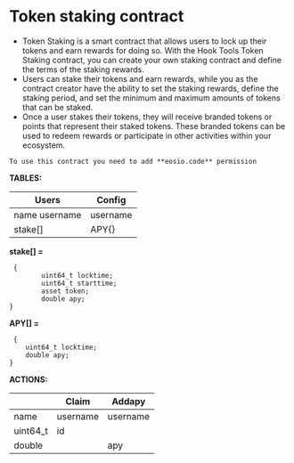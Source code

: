 # Token staking contract

- Token Staking is a smart contract that allows users to lock up their tokens and earn rewards for doing so. With the Hook Tools Token Staking contract, you can create your own staking contract and define the terms of the staking rewards.
- Users can stake their tokens and earn rewards, while you as the contract creator have the ability to set the staking rewards, define the staking period, and set the minimum and maximum amounts of tokens that can be staked.
- Once a user stakes their tokens, they will receive branded tokens or points that represent their staked tokens. These branded tokens can be used to redeem rewards or participate in other activities within your ecosystem.

`To use this contract you need to add **eosio.code** permission`


**TABLES:**

| Users  | Config |
| ------------- | ------------- |
| name username  | username  |
| stake[] | APY{} |




**stake[] =**

     {
    		uint64_t locktime;
            uint64_t starttime;
            asset token;
            double apy;
    }

**APY[] =**

	 {   
        uint64_t locktime;
        double apy;
    }
	
**ACTIONS:**

| | Claim  | Addapy |
|--| ------------- | ------------- |
|name  | username  | username  |
| uint64_t| id | |
| double | | apy |
